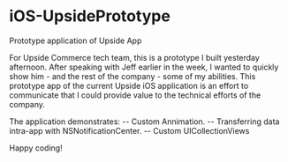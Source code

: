 iOS-UpsidePrototype
===================

Prototype application of Upside App

For Upside Commerce tech team, this is a prototype I built yesterday afternoon.
After speaking with Jeff earlier in the week, I wanted to quickly show him - and the rest of the company - some
of my abilities.
This prototype app of the current Upside iOS application is an effort to communicate that I could provide
value to the technical efforts of the company.

The application demonstrates:
-- Custom Annimation.
-- Transferring data intra-app with NSNotificationCenter.
-- Custom UICollectionViews

Happy coding!
